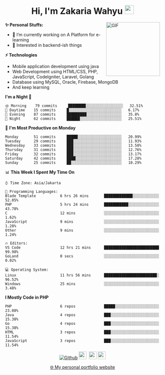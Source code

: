 <h1 align="center">Hi, I'm Zakaria Wahyu <img src="https://github.com/TheDudeThatCode/TheDudeThatCode/blob/master/Assets/Hi.gif" width="29px"></h1>

<img align="right" alt="GIF" height="175px" src="https://www.nayakapratama.co.id/wp-content/uploads/2019/07/Website-Maintenance.gif" />

**✨ Personal Stuffs:**
- 🔭 I’m currently working on A Platform for e-learning 
- 🌱 Interested in backend-ish things

**⚡ Technologies**
- Mobile application development using java
- Web Development using HTML/CSS, PHP, JavaScript, CodeIgniter, Laravel, Golang
- Database using MySQL, Oracle, Firebase, MongoDB
- And keep learning

<!--START_SECTION:waka-->
**I'm a Night 🦉** 

```text
🌞 Morning    79 commits     ████████░░░░░░░░░░░░░░░░░   32.51% 
🌆 Daytime    15 commits     █░░░░░░░░░░░░░░░░░░░░░░░░   6.17% 
🌃 Evening    87 commits     █████████░░░░░░░░░░░░░░░░   35.8% 
🌙 Night      62 commits     ██████░░░░░░░░░░░░░░░░░░░   25.51%

```
📅 **I'm Most Productive on Monday** 

```text
Monday       51 commits     █████░░░░░░░░░░░░░░░░░░░░   20.99% 
Tuesday      29 commits     ███░░░░░░░░░░░░░░░░░░░░░░   11.93% 
Wednesday    33 commits     ███░░░░░░░░░░░░░░░░░░░░░░   13.58% 
Thursday     31 commits     ███░░░░░░░░░░░░░░░░░░░░░░   12.76% 
Friday       32 commits     ███░░░░░░░░░░░░░░░░░░░░░░   13.17% 
Saturday     42 commits     ████░░░░░░░░░░░░░░░░░░░░░   17.28% 
Sunday       25 commits     ██░░░░░░░░░░░░░░░░░░░░░░░   10.29%

```


📊 **This Week I Spent My Time On** 

```text
⌚︎ Time Zone: Asia/Jakarta

💬 Programming Languages: 
Blade Template           6 hrs 26 mins       █████████████░░░░░░░░░░░░   52.05% 
PHP                      5 hrs 24 mins       ███████████░░░░░░░░░░░░░░   43.78% 
C                        12 mins             ░░░░░░░░░░░░░░░░░░░░░░░░░   1.62% 
JavaScript               9 mins              ░░░░░░░░░░░░░░░░░░░░░░░░░   1.28% 
Other                    9 mins              ░░░░░░░░░░░░░░░░░░░░░░░░░   1.24%

🔥 Editors: 
VS Code                  12 hrs 21 mins      █████████████████████████   99.98% 
GoLand                   0 secs              ░░░░░░░░░░░░░░░░░░░░░░░░░   0.02%

💻 Operating System: 
Linux                    11 hrs 56 mins      ████████████████████████░   96.52% 
Windows                  25 mins             ░░░░░░░░░░░░░░░░░░░░░░░░░   3.48%

```

**I Mostly Code in PHP** 

```text
PHP                      6 repos             █████░░░░░░░░░░░░░░░░░░░░   23.08% 
Java                     4 repos             ███░░░░░░░░░░░░░░░░░░░░░░   15.38% 
Go                       4 repos             ███░░░░░░░░░░░░░░░░░░░░░░   15.38% 
HTML                     3 repos             ███░░░░░░░░░░░░░░░░░░░░░░   11.54% 
JavaScript               3 repos             ███░░░░░░░░░░░░░░░░░░░░░░   11.54%

```



<!--END_SECTION:waka-->

<p align="center">
<a href="https://github.com/zakariawahyu" target="_blank"><img alt="Github" src="https://img.shields.io/badge/GitHub-%2312100E.svg?&style=for-the-badge&logo=Github&logoColor=white" /></a>
<a href="https://www.twitter.com/_zakariawahyu"><img src="https://img.shields.io/badge/twitter-%231DA1F2.svg?&style=for-the-badge&logo=twitter&logoColor=white" height=25></a> 
<a href="https://www.linkedin.com/in/zakariawahyu"><img src="https://img.shields.io/badge/linkedin-%230077B5.svg?&style=for-the-badge&logo=linkedin&logoColor=white" height=25></a> 
<a href="https://www.instagram.com/_zakariawahyu"><img src="https://img.shields.io/badge/instagram-%23E4405F.svg?&style=for-the-badge&logo=instagram&logoColor=white" height=25></a></p>
<p align="center"><a href="https://www.zakariawahyu.site">🌐 My personal portfolio website</a></p>
